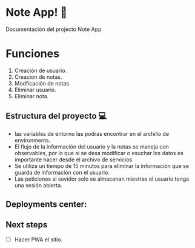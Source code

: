 # Note App! 📝

Documentación del projecto Note App


# Funciones

 1. Creación de usuario.
 2. Creacion de notas.
 3. Modficación de notas.
 4. Eliminar usuario.
 5. Eliminar nota.

## Estructura del proyecto 💻

 - las variables de entorno las podras encontrar en el archillo de environments.
 - El flujo de la información del usuario y la notas se maneja con observables, por lo que si se desa modificar o esuchar los datos es importante hacer desde el archivo de servicios
 - Se utiliza un tiempo de 15 minutos para eliminar la información que se guarda de información con el usuario.
 - Las peticiones al sevidor solo se almacenan miestras el usuario tenga una sesión abierta. 


## Deployments center:


## Next steps
	

 - [ ] Hacer PWA el sitio.
